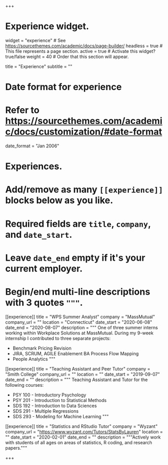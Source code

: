 +++
# Experience widget.
widget = "experience"  # See https://sourcethemes.com/academic/docs/page-builder/
headless = true  # This file represents a page section.
active = true  # Activate this widget? true/false
weight = 40  # Order that this section will appear.

title = "Experience"
subtitle = ""

# Date format for experience
#   Refer to https://sourcethemes.com/academic/docs/customization/#date-format
date_format = "Jan 2006"

# Experiences.
#   Add/remove as many `[[experience]]` blocks below as you like.
#   Required fields are `title`, `company`, and `date_start`.
#   Leave `date_end` empty if it's your current employer.
#   Begin/end multi-line descriptions with 3 quotes `"""`.
[[experience]]
  title = "WPS Summer Analyst"
  company = "MassMutual"
  company_url = ""
  location = "Connecticut"
  date_start = "2020-06-08"
  date_end = "2020-08-07"
  description = """
  One of three summer interns working within Workplace Solutions at MassMutual. During my 9-week internship I contributed to three separate projects:
  
  * Benchmark Pricing Revision
  * JIRA, SCRUM, AGILE Enablement BA Process Flow Mapping
  * People Analytics
  """
  
[[experience]]
  title = "Teaching Assistant and Peer Tutor"
  company = "Smith College"
  company_url = ""
  location = ""
  date_start = "2019-09-07"
  date_end = ""
  description = """ 
  Teaching Assistant and Tutor for the following courses:
  
  * PSY 100 - Introductory Psychology
  * PSY 201 - Introduction to Statistical Methods
  * SDS 192 - Introduction to Data Sciences
  * SDS 291 - Multiple Regressions
  * SDS 293 - Modeling for Machine Learning 
"""

[[experience]]
  title = "Statistics and RStudio Tutor"
  company = "Wyzant"
  company_url = "https://www.wyzant.com/Tutors/StatsByLauren"
  location = ""
  date_start = "2020-02-01"
  date_end = ""
  description = """Actively work with students of all ages on areas of statistics, R coding, and research papers."""

+++
